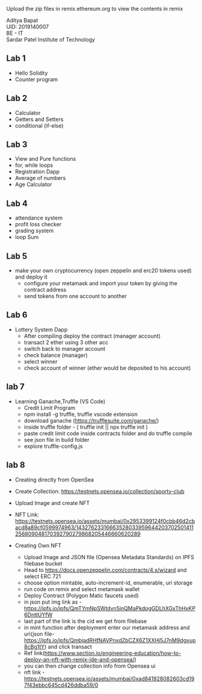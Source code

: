 Upload the zip files in remix.ethereum.org to view the contents in remix

Aditya Bapat <br/>
UID: 2019140007 <br/>
BE - IT <br/>
Sardar Patel Institute of Technology <br/>

## Lab 1
- Hello Solidity
- Counter program

## Lab 2
- Calculator
- Getters and Setters
- conditional (if-else)

## Lab 3
- View and Pure functions
- for, while loops
- Registration Dapp
- Average of numbers
- Age Calculator

## Lab 4
- attendance system
- profit loss checker
- grading system
- loop Sum

## Lab 5
- make your own cryptocurrency (open zeppelin and erc20 tokens used) and deploy it
    - configure your metamask and import your token by giving the contract address
    - send tokens from one account to another
## Lab 6
- Lottery System Dapp
    - After compiling deploy the contract (manager account)
    - transact 2 ether using 3 other acc
    - switch back to manager account
    - check balance (manager)
    - select winner
    - check account of winner (ether would be deposited to his account)

## lab 7
- Learning Ganache,Truffle (VS Code)
    - Credit Limit Program
    - npm install -g truffle, truffle vscode extension
    - download ganache (https://trufflesuite.com/ganache/)
    - inside truffle folder - ( truffle init || npx truffle init )
    - paste credit limit code inside contracts folder and do truffle compile
    - see json file in build folder
    - explore truffle-config.js


## lab 8
- Creating directly from OpenSea
 - Create Collection: https://testnets.opensea.io/collection/sporty-club
 - Upload Image and create NFT
 - NFT Link: https://testnets.opensea.io/assets/mumbai/0x2953399124f0cbb46d2cbacd8a89cf0599974963/14327623316663528033959644203702501411256809048170392790279868205446660620289

- Creating Own NFT
    - Upload Image and JSON file (Opensea Metadata Standards) on IPFS filebase bucket
    - Head to https://docs.openzeppelin.com/contracts/4.x/wizard and select ERC 721
    - choose option mintable, auto-increment-id, enumerable, uri storage
    - run code on remix and select metamask wallet
    - Deploy Contract (Polygon Matic faucets used)
    - in json put img link as - https://ipfs.io/ipfs/QmTYmNpSWtdvn5jnQMaPkdpgGDLhXGxThHxKP6DnttUYfW
    - last part of the link is the cid we get from filebase
    - in mint function after deployment enter our metamask address and uri(json file-https://ipfs.io/ipfs/QmbjadRHfNAVPnxdZbCZX6Z1XXHj5J7nM9dgvup8cBg1tY) and click transact
    - Ref link(https://www.section.io/engineering-education/how-to-deploy-an-nft-with-remix-ide-and-opensea/)
    - you can then change collection info from Opensea ui
    - nft link - https://testnets.opensea.io/assets/mumbai/0xad841928082603cd197f43ebbc645cd426ddba59/0